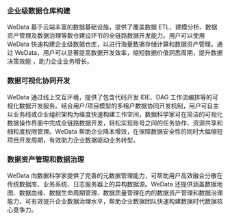 ### 企业级数据仓库构建
WeData 基于云端丰富的数据基础设施，提供了覆盖数据 ETL、建模分析、数据资产管理及数据治理等数仓建设环节的全链路数据开发能力。用户可以使用 WeData 快速构建企业级数据仓库，以进行海量数据存储计算和数据资产管理。通过 WeData，用户可以显著提高数据开发效率，缩短数据价值洞悉周期，提升数据决策效能 ，助力企业业务增长。


### 数据可视化协同开发
WeData 通过线上交互环境，提供了包含代码开发 IDE、DAG 工作流编排等的可视化数据开发服务。结合用户/项目模型的多租户数据协同开发机制，用户可自主以业务线或企业组织架构为维度快速构建工作空间，数据科学家可在简洁的可视化数据操作界面中完成全链路数据开发，轻松实现账号之间的任务协作、资源共享和细粒度权限管理。WeData 帮助企业降本增效，在保障数据安全性的同时大幅缩短项目开发周期，有效助力企业数据驱动业务转型。


### 数据资产管理和数据治理
WeData 向数据科学家提供了完善的元数据管理能力，可帮助用户高效融合分散在传统数据库、业务系统、日志服务器上的异构数据源。WeData 还提供涵盖数据地图、数据血缘、数据生命周期管理、数据质量管理在内的数据资产管理和数据治理能力，可有效提升企业数据治理水平，帮助企业数据团队快速构建数据时代数据核心竞争力。

